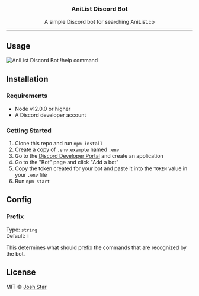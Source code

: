 <h3 align="center">AniList Discord Bot</h3>
<p align="center">A simple Discord bot for searching AniList.co</p>

---

## Usage

![AniList Discord Bot !help command](https://user-images.githubusercontent.com/4658208/51229242-9ffca900-1929-11e9-8e5f-b7603bdff35a.png)

## Installation

### Requirements

-   Node v12.0.0 or higher
-   A Discord developer account

### Getting Started

1. Clone this repo and run `npm install`
1. Create a copy of `.env.example` named `.env`
1. Go to the [Discord Developer Portal](https://discordapp.com/developers/applications/) and create an application
1. Go to the "Bot" page and click "Add a bot"
1. Copy the token created for your bot and paste it into the `TOKEN` value in your `.env` file
1. Run `npm start`

## Config

### Prefix

Type: `string`<br>
Default: `!`

This determines what should prefix the commands that are recognized by the bot.

## License

MIT © [Josh Star](./LICENSE)
